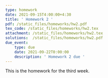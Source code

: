 ```yaml
---
type: homework
date: 2021-09-15T4:00:00+4:30
title: ' Homework 2 '
pdf: /static_files/homeworks/hw2.pdf
tex_code: /static_files/homeworks/hw2.tex
attachment: /static_files/homeworks/hw2.tex
solutions:  /static_files/homeworks/hw2.pdf
due_event: 
    type: due
    date: 2021-09-22T0:00:00
    description: ' Homework 2 due '
---
```

This is the homework for the third week.
